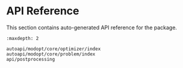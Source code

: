 # API Reference
This section contains auto-generated API reference for the package.

```{toctree}
:maxdepth: 2

autoapi/modopt/core/optimizer/index
autoapi/modopt/core/problem/index
api/postprocessing
```
